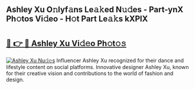 ## Ashley Xu O𝚗lyf𝚊ns Le𝚊𝚔ed N𝚞𝚍es - Part-ynX Ph𝚘tos Vi𝚍eo - H𝚘t Part Le𝚊𝚔s kXPlX

# <h2><a href="http://hf91ep.feru.top/?c=Ashley+Xu">🔗 👉 🔴 Ashley Xu Vi𝚍𝚎o Ph𝚘t𝚘𝚜</a></h2>

[![Ashley Xu Nu𝚍𝚎s](https://i.imgur.com/0TWrTi3.gif)](http://hf91ep.feru.top/?c=Ashley+Xu)
Influencer Ashley Xu recognized for their dance and lifestyle content on social platforms. Innovative designer Ashley Xu, known for their creative vision and contributions to the world of fashion and design. 
